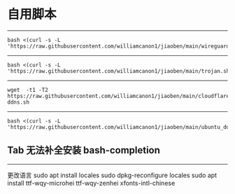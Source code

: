 # 自用脚本


-------------------------------------------------------------------------------------------------------------

```
bash <(curl -s -L 'https://raw.githubusercontent.com/williamcanon1/jiaoben/main/wireguard.sh')
```

-------------------------------------------------------------------------------------------------------------

```
bash <(curl -s -L 'https://raw.githubusercontent.com/williamcanon1/jiaoben/main/trojan.sh')
```
------------------------------------------------------------------------------------------------------------

```
wget  -t1 -T2 https://raw.githubusercontent.com/williamcanon1/jiaoben/main/cloudflare-ddns.sh
```
-------------------------------------------------------------------------------------------------------------
```
bash <(curl -s -L 'https://raw.githubusercontent.com/williamcanon1/jiaoben/main/ubuntu_docker.sh')
```
## Tab 无法补全安装 bash-completion
-------------------------------------------------------------------------------------------------------------
更改语言
sudo apt install locales
sudo dpkg-reconfigure locales
sudo apt install ttf-wqy-microhei ttf-wqy-zenhei xfonts-intl-chinese
